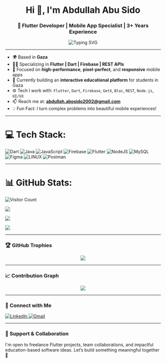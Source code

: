 <h1 align="center">Hi 👋, I'm Abdullah Abu Sido</h1>
<h3 align="center">🚀 Flutter Developer | Mobile App Specialist | 3+ Years Experience</h3>

<p align="center">
  <img src="https://readme-typing-svg.demolab.com?font=Fira+Code&size=22&pause=1000&center=true&vCenter=true&width=500&lines=Flutter+Developer+%F0%9F%92%BB;Cross+Platform+Mobile+Expert+%F0%9F%9A%80;Firebase+%7C+UI%2FUX+Focused;Lover+of+Clean+Code+%E2%9C%8C%EF%B8%8F" alt="Typing SVG" />
</p>

---

- 🌍 Based in **Gaza**
- 👨‍💻 Specializing in **Flutter | Dart | Firebase | REST APIs**
- 🎯 Focused on **high-performance**, **pixel-perfect**, and **responsive** mobile apps
- 🔭 Currently building an **interactive educational platform** for students in Gaza
- ⚙️ Tech I work with: `Flutter`, `Dart`, `Firebase`, `GetX`, `Bloc`, `REST`, `Node.js`, `UI/UX`
- 📫 Reach me at: **abdullah.abosido2002@gmail.com**
- 💡 Fun Fact: I turn complex problems into beautiful mobile experiences!

---

# 💻 Tech Stack:
![Dart](https://img.shields.io/badge/dart-%230175C2.svg?style=for-the-badge&logo=dart&logoColor=white)
![Java](https://img.shields.io/badge/java-%23ED8B00.svg?style=for-the-badge&logo=java&logoColor=white)
![JavaScript](https://img.shields.io/badge/javascript-%23323330.svg?style=for-the-badge&logo=javascript&logoColor=%23F7DF1E)
![Firebase](https://img.shields.io/badge/firebase-%23039BE5.svg?style=for-the-badge&logo=firebase)
![Flutter](https://img.shields.io/badge/Flutter-%2302569B.svg?style=for-the-badge&logo=Flutter&logoColor=white)
![NodeJS](https://img.shields.io/badge/node.js-6DA55F?style=for-the-badge&logo=node.js&logoColor=white)
![MySQL](https://img.shields.io/badge/mysql-%2300f.svg?style=for-the-badge&logo=mysql&logoColor=white)
![Figma](https://img.shields.io/badge/figma-%23F24E1E.svg?style=for-the-badge&logo=figma&logoColor=white)
![LINUX](https://img.shields.io/badge/Linux-FCC624?style=for-the-badge&logo=linux&logoColor=black)
![Postman](https://img.shields.io/badge/Postman-FF6C37?style=for-the-badge&logo=postman&logoColor=white)

---

# 📊 GitHub Stats:
![Visitor Count](https://profile-counter.glitch.me/aboodsido/count.svg)

![](https://github-readme-stats.vercel.app/api?username=aboodsido&theme=radical&hide_border=true&include_all_commits=false&count_private=false)

![](https://github-readme-streak-stats.herokuapp.com/?user=aboodsido&theme=radical&hide_border=true)

![](https://github-readme-stats.vercel.app/api/top-langs/?username=aboodsido&theme=radical&hide_border=true&include_all_commits=false&count_private=false&layout=compact)

---

### 🏆 GitHub Trophies
<p align="center">
  <img src="https://github-profile-trophy.vercel.app/?username=aboodsido&theme=darkhub&no-frame=true&no-bg=true&margin-w=5" />
</p>

---

### 📈 Contribution Graph
<p align="center">
  <img src="https://github-readme-activity-graph.vercel.app/graph?username=aboodsido&theme=react-dark&hide_border=true" />
</p>

---

### 🔗 Connect with Me
<p align="left">
  <a href="https://www.linkedin.com/in/abdullahsido" target="_blank">
    <img src="https://skillicons.dev/icons?i=linkedin" alt="LinkedIn" />
  </a>
  <a href="mailto:abdullah.abosido2002@gmail.com">
    <img src="https://skillicons.dev/icons?i=gmail" alt="Gmail" />
  </a>
</p>

---

### 🙏 Support & Collaboration
I'm open to freelance Flutter projects, team collaborations, and impactful education-based software ideas. Let’s build something meaningful together 💪
